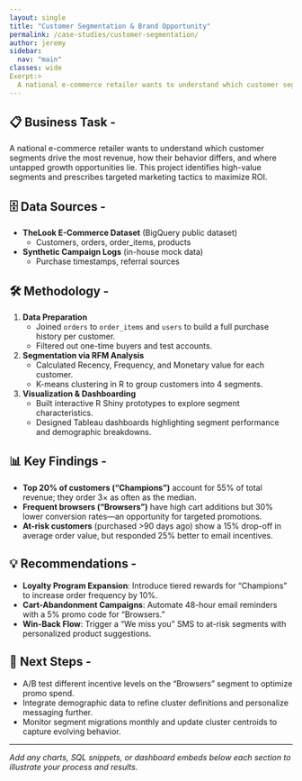 ```yaml
---
layout: single
title: "Customer Segmentation & Brand Opportunity"
permalink: /case-studies/customer-segmentation/
author: jeremy
sidebar:
  nav: "main"
classes: wide
Exerpt:>
  A national e-commerce retailer wants to understand which customer segments drive the most revenue, how their behavior differs, and where untapped growth opportunities lie. This project identifies high-value segments and prescribes targeted marketing tactics to maximize ROI.
---
```


## 📋 Business Task -
A national e-commerce retailer wants to understand which customer segments drive the most revenue, how their behavior differs, and where untapped growth opportunities lie. This project identifies high-value segments and prescribes targeted marketing tactics to maximize ROI.

## 🗄️ Data Sources -
- **TheLook E-Commerce Dataset** (BigQuery public dataset)  
  - Customers, orders, order_items, products  
- **Synthetic Campaign Logs** (in-house mock data)  
  - Purchase timestamps, referral sources  

## 🛠️ Methodology -
1. **Data Preparation**  
   - Joined `orders` to `order_items` and `users` to build a full purchase history per customer.  
   - Filtered out one-time buyers and test accounts.  
2. **Segmentation via RFM Analysis**  
   - Calculated Recency, Frequency, and Monetary value for each customer.  
   - K-means clustering in R to group customers into 4 segments.  
3. **Visualization & Dashboarding**  
   - Built interactive R Shiny prototypes to explore segment characteristics.  
   - Designed Tableau dashboards highlighting segment performance and demographic breakdowns.

## 📊 Key Findings -
- **Top 20% of customers (“Champions”)** account for 55% of total revenue; they order 3× as often as the median.  
- **Frequent browsers (“Browsers”)** have high cart additions but 30% lower conversion rates—an opportunity for targeted promotions.  
- **At-risk customers** (purchased >90 days ago) show a 15% drop-off in average order value, but responded 25% better to email incentives.

## 💡 Recommendations -
- **Loyalty Program Expansion**: Introduce tiered rewards for “Champions” to increase order frequency by 10%.  
- **Cart-Abandonment Campaigns**: Automate 48-hour email reminders with a 5% promo code for “Browsers.”  
- **Win-Back Flow**: Trigger a “We miss you” SMS to at-risk segments with personalized product suggestions.

## 🔮 Next Steps -
- A/B test different incentive levels on the “Browsers” segment to optimize promo spend.  
- Integrate demographic data to refine cluster definitions and personalize messaging further.  
- Monitor segment migrations monthly and update cluster centroids to capture evolving behavior.

---

_Add any charts, SQL snippets, or dashboard embeds below each section to illustrate your process and results._
